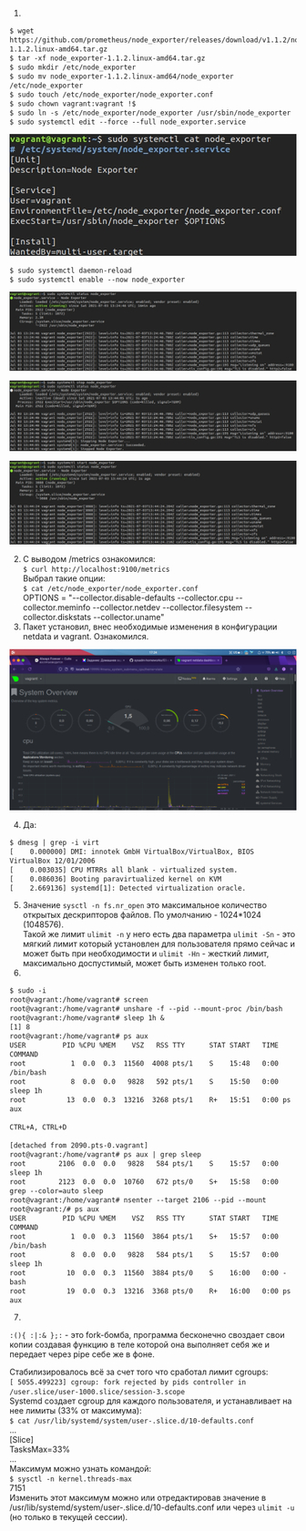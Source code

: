 1. 
```
$ wget https://github.com/prometheus/node_exporter/releases/download/v1.1.2/node_exporter-1.1.2.linux-amd64.tar.gz
$ tar -xf node_exporter-1.1.2.linux-amd64.tar.gz
$ sudo mkdir /etc/node_exporter
$ sudo mv node_exporter-1.1.2.linux-amd64/node_exporter /etc/node_exporter
$ sudo touch /etc/node_exporter/node_exporter.conf
$ sudo chown vagrant:vagrant !$
$ sudo ln -s /etc/node_exporter/node_exporter /usr/sbin/node_exporter
$ sudo systemctl edit --force --full node_exporter.service
```
![img_1.png](img_1.png)
```
$ sudo systemctl daemon-reload
$ sudo systemctl enable --now node_exporter
```
![img.png](img.png)

![img_2.png](img_2.png)

![img_3.png](img_3.png)

2. С выводом /metrics ознакомился:  
`$ curl http://localhost:9100/metrics`  
Выбрал такие опции:  
`$ cat /etc/node_exporter/node_exporter.conf`  
OPTIONS = "--collector.disable-defaults --collector.cpu --collector.meminfo --collector.netdev --collector.filesystem --collector.diskstats --collector.uname"  
3. Пакет установил, внес необходимые изменения в конфигурации netdata и vagrant. Ознакомился.

![img_4.png](img_4.png)

4. Да:
```
$ dmesg | grep -i virt
[    0.000000] DMI: innotek GmbH VirtualBox/VirtualBox, BIOS VirtualBox 12/01/2006
[    0.003035] CPU MTRRs all blank - virtualized system.
[    0.086036] Booting paravirtualized kernel on KVM
[    2.669136] systemd[1]: Detected virtualization oracle.
```
5. Значение `sysctl -n fs.nr_open` это максимальное количество открытых дескрипторов файлов. По умолчанию - 1024*1024 (1048576).  
   Такой же лимит `ulimit -n` у него есть два параметра `ulimit -Sn` - это мягкий лимит который установлен для пользователя прямо сейчас и может быть при необходимости и `ulimit -Hn` - жесткий лимит, максимально доспустимый, может быть изменен только root.  
6.
```
$ sudo -i
root@vagrant:/home/vagrant# screen
root@vagrant:/home/vagrant# unshare -f --pid --mount-proc /bin/bash
root@vagrant:/home/vagrant# sleep 1h &
[1] 8
root@vagrant:/home/vagrant# ps aux
USER         PID %CPU %MEM    VSZ   RSS TTY      STAT START   TIME COMMAND
root           1  0.0  0.3  11560  4008 pts/1    S    15:48   0:00 /bin/bash
root           8  0.0  0.0   9828   592 pts/1    S    15:50   0:00 sleep 1h
root          13  0.0  0.3  13216  3268 pts/1    R+   15:51   0:00 ps aux

CTRL+A, CTRL+D

[detached from 2090.pts-0.vagrant]
root@vagrant:/home/vagrant# ps aux | grep sleep
root        2106  0.0  0.0   9828   584 pts/1    S    15:57   0:00 sleep 1h
root        2123  0.0  0.0  10760   672 pts/0    S+   15:58   0:00 grep --color=auto sleep
root@vagrant:/home/vagrant# nsenter --target 2106 --pid --mount
root@vagrant:/# ps aux
USER         PID %CPU %MEM    VSZ   RSS TTY      STAT START   TIME COMMAND
root           1  0.0  0.3  11560  3864 pts/1    S+   15:57   0:00 /bin/bash
root           8  0.0  0.0   9828   584 pts/1    S    15:57   0:00 sleep 1h
root          10  0.0  0.3  11560  3884 pts/0    S    16:00   0:00 -bash
root          19  0.0  0.3  13216  3368 pts/0    R+   16:00   0:00 ps aux
```
7. 
`:(){ :|:& };:` - это fork-бомба, программа бесконечно своздает свои копии создавая функцию в теле которой она выполняет себя же и передает через pipe себе же в фоне.

Стабилизировалось всё за счет того что сработал лимит cgroups:  
`[ 5055.499223] cgroup: fork rejected by pids controller in /user.slice/user-1000.slice/session-3.scope`  
Systemd создает cgroup для каждого пользователя, и устанавливает на нее лимиты (33% от максимума):  
`$ cat /usr/lib/systemd/system/user-.slice.d/10-defaults.conf`  
...  
[Slice]  
TasksMax=33%  
...  
Максимум можно узнать командой:  
`$ sysctl -n kernel.threads-max`  
7151  
Изменить этот максимум можно или отредактировав значение в /usr/lib/systemd/system/user-.slice.d/10-defaults.conf или через `ulimit -u` (но только в текущей сессии).